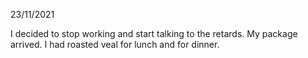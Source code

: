 23/11/2021

I decided to stop working and start talking to the retards. My package arrived. I had roasted veal for lunch and for dinner.